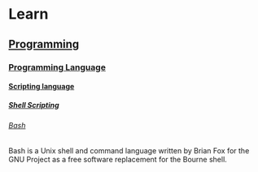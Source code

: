 # Learn

## [Programming](https://en.wikipedia.org/wiki/Computer_programming)

### [Programming Language](https://en.wikipedia.org/wiki/Programming_language)

#### [Scripting language](https://en.wikipedia.org/wiki/Scripting_language)

##### [Shell Scripting](https://en.wikipedia.org/wiki/Shell_script)

###### [Bash](https://en.wikipedia.org/wiki/Bash_(Unix_shell))

Bash is a Unix shell and command language written by Brian Fox for the GNU Project as a free software replacement for the Bourne shell.


